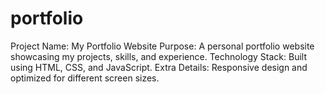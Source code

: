 # portfolio
Project Name: My Portfolio Website Purpose: A personal portfolio website showcasing my projects, skills, and experience. Technology Stack: Built using HTML, CSS, and JavaScript. Extra Details: Responsive design and optimized for different screen sizes.

